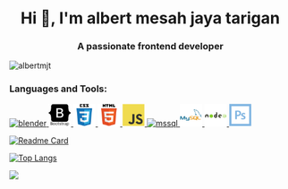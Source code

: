 
<h1 align="center">Hi 👋, I'm albert mesah jaya tarigan</h1>
<h3 align="center">A passionate frontend developer</h3>

<p align="left"> <img src="https://komarev.com/ghpvc/?username=albertmjt&label=Profile%20views&color=0e75b6&style=plastic" alt="albertmjt" /> </p>


<h3 align="left">Languages and Tools:</h3>
<p align="left"> <a href="https://www.blender.org/" target="_blank" rel="noreferrer"> <img src="https://download.blender.org/branding/community/blender_community_badge_white.svg" alt="blender" width="40" height="40"/> </a> <a href="https://getbootstrap.com" target="_blank" rel="noreferrer"> <img src="https://raw.githubusercontent.com/devicons/devicon/master/icons/bootstrap/bootstrap-plain-wordmark.svg" alt="bootstrap" width="40" height="40"/> </a> <a href="https://www.w3schools.com/css/" target="_blank" rel="noreferrer"> <img src="https://raw.githubusercontent.com/devicons/devicon/master/icons/css3/css3-original-wordmark.svg" alt="css3" width="40" height="40"/> </a> <a href="https://www.w3.org/html/" target="_blank" rel="noreferrer"> <img src="https://raw.githubusercontent.com/devicons/devicon/master/icons/html5/html5-original-wordmark.svg" alt="html5" width="40" height="40"/> </a> <a href="https://developer.mozilla.org/en-US/docs/Web/JavaScript" target="_blank" rel="noreferrer"> <img src="https://raw.githubusercontent.com/devicons/devicon/master/icons/javascript/javascript-original.svg" alt="javascript" width="40" height="40"/> </a> <a href="https://www.microsoft.com/en-us/sql-server" target="_blank" rel="noreferrer"> <img src="https://www.svgrepo.com/show/303229/microsoft-sql-server-logo.svg" alt="mssql" width="40" height="40"/> </a> <a href="https://www.mysql.com/" target="_blank" rel="noreferrer"> <img src="https://raw.githubusercontent.com/devicons/devicon/master/icons/mysql/mysql-original-wordmark.svg" alt="mysql" width="40" height="40"/> </a> <a href="https://nodejs.org" target="_blank" rel="noreferrer"> <img src="https://raw.githubusercontent.com/devicons/devicon/master/icons/nodejs/nodejs-original-wordmark.svg" alt="nodejs" width="40" height="40"/> </a> <a href="https://www.photoshop.com/en" target="_blank" rel="noreferrer"> <img src="https://raw.githubusercontent.com/devicons/devicon/master/icons/photoshop/photoshop-line.svg" alt="photoshop" width="40" height="40"/> </a> </p>

[![Readme Card](https://github-readme-stats.vercel.app/api/pin/?username=anuraghazra&repo=github-readme-stats&theme=algolia)](https://github.com/albertmjt/github-readme-stats)

[![Top Langs](https://github-readme-stats.vercel.app/api/top-langs/?username=albertmjt&theme=algolia)](https://github.com/anuraghazra/github-readme-stats)


<picture>
<source 
  srcset="https://github-readme-stats.vercel.app/api?username=albertmjt&show_icons=false&theme=algolia"
  media="(prefers-color-scheme: dark)"
/>
<source
  srcset="https://github-readme-stats.vercel.app/api?username=albertmjt&show_icons=false&theme=transparent"
  media="(prefers-color-scheme: light), (prefers-color-scheme: no-preference)"
/>
<img src="https://github-readme-stats.vercel.app/api?username=albertmjt&show_icons=false" />
</picture>

